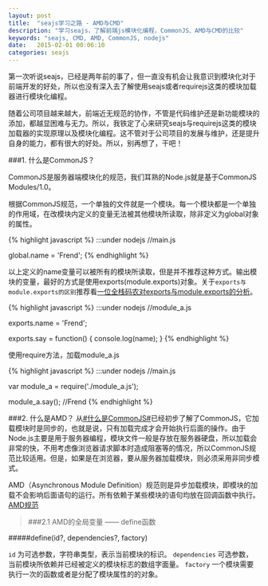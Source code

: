 ```yaml
---
layout: post
title:  "seajs学习之路 - AMD与CMD"
description: "学习seajs，了解前端js模块化编程，CommonJS、AMD与CMD的比较"
keywords: "seajs, CMD, AMD, CommonJS, nodejs"
date:   2015-02-01 00:06:10
categories: seajs
---
```


第一次听说seajs，已经是两年前的事了，但一直没有机会让我意识到模块化对于前端开发的好处，所以也没有深入去了解使用seajs或者requirejs这类的模块加载器进行模块化编程。

随着公司项目越来越大，前端近无规范的协作，不管是代码维护还是新功能模块的添加，都越显困难与无力。所以，我铁定了心来研究seajs与requirejs这类的模块加载器的实现原理以及模块化编程。这不管对于公司项目的发展与维护，还是提升自身的能力，都有很大的好处。所以，别再想了，干吧！

###1. 什么是CommonJS？

CommonJS是服务器端模块化的规范，我们耳熟的Node.js就是基于CommonJS Modules/1.0。

根据CommonJS规范，一个单独的文件就是一个模块。每一个模块都是一个单独的作用域，在改模块内定义的变量无法被其他模块所读取，除非定义为global对象的属性。

{% highlight javascript %}
:::under nodejs
//main.js

global.name = 'Frend';
{% endhighlight %}

以上定义的name变量可以被所有的模块所读取，但是并不推荐这种方式。输出模块的变量，最好的方式是使用exports(module.exports)对象。关于`exports与module.exports的区别`推荐看[一位全栈码农对exports与module.exports的分析](http://zihua.li/2012/03/use-module-exports-or-exports-in-node/)。

{% highlight javascript %}
:::under nodejs
//module_a.js

exports.name = 'Frend';

exports.say = function() {
	console.log(name);
}
{% endhighlight %}

使用require方法，加载module_a.js

{% highlight javascript %}
:::under nodejs
//main.js

var module_a = require('./module_a.js');

module_a.say(); //Frend
{% endhighlight %}


###2. 什么是AMD？
从[#什么是CommonJS#](#commonjs)已经初步了解了CommonJS，它加载模块时是同步的，也就是说，只有加载完成才会开始执行后面的操作。由于Node.js主要是用于服务器编程，模块文件一般是存放在服务器硬盘，所以加载会非常的快，不用考虑像浏览器请求脚本时造成阻塞等的情况，所以CommonJS规范比较适用。但是，如果是在浏览器，要从服务器加载模块，则必须采用非同步模式。

AMD（Asynchronous Module Definition）规范则是异步加载模块，即模块的加载不会影响后面语句的运行。所有依赖于某些模块的语句均放在回调函数中执行。
[AMD规范](https://github.com/amdjs/amdjs-api/wiki/AMD)

>###2.1 AMD的全局变量 —— define函数

#####define(id?, dependencies?, factory)

`id` 为可选参数，字符串类型，表示当前模块的标识。
`dependencies` 可选参数，当前模块所依赖并已经被定义的模块标志的数组字面量。
`factory` 一个模块需要执行一次的函数或者是分配了模块属性的的对象。









